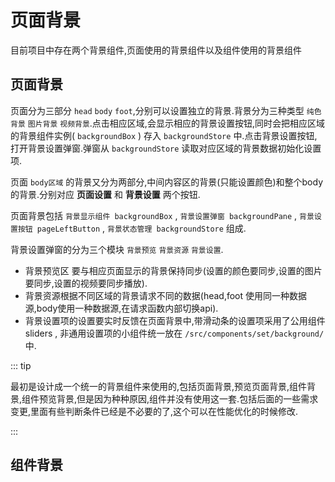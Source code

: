 # 页面背景

目前项目中存在两个背景组件,页面使用的背景组件以及组件使用的背景组件

## 页面背景

页面分为三部分 `head` `body` `foot`,分别可以设置独立的背景.背景分为三种类型 `纯色背景` `图片背景` `视频背景`.点击相应区域,会显示相应的背景设置按钮,同时会把相应区域的背景组件实例( `backgroundBox` ) 存入 `backgroundStore` 中.点击背景设置按钮,打开背景设置弹窗.弹窗从 `backgroundStore` 读取对应区域的背景数据初始化设置项.

页面 `body区域` 的背景又分为两部分,中间内容区的背景(只能设置颜色)和整个body的背景.分别对应 **页面设置** 和 **背景设置** 两个按钮.

页面背景包括 `背景显示组件 backgroundBox` , `背景设置弹窗 backgroundPane` , `背景设置按钮 pageLeftButton` , `背景状态管理 backgroundStore` 组成.

背景设置弹窗的分为三个模块 `背景预览` `背景资源` `背景设置`.
+ 背景预览区 要与相应页面显示的背景保持同步(设置的颜色要同步,设置的图片要同步,设置的视频要同步播放).
+ 背景资源根据不同区域的背景请求不同的数据(head,foot 使用同一种数据源,body使用一种数据源,在请求函数内部切换api).
+ 背景设置项的设置要实时反馈在页面背景中,带滑动条的设置项采用了公用组件 sliders , 非通用设置项的小组件统一放在 `/src/components/set/background/` 中.


::: tip

最初是设计成一个统一的背景组件来使用的,包括页面背景,预览页面背景,组件背景,组件预览背景,但是因为种种原因,组件并没有使用这一套.包括后面的一些需求变更,里面有些判断条件已经是不必要的了,这个可以在性能优化的时候修改.

:::

## 组件背景
